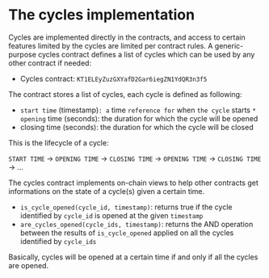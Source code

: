 The cycles implementation
=============

Cycles are implemented directly in the contracts, and access to certain features limited by the cycles are limited per contract rules.
A generic-purpose cycles contract defines a list of cycles which can be used by any other contract if needed:

* Cycles contract: `KT1ELEyZuzGXYafD2Gar6iegZN1YdQR3n3f5`

The contract stores a list of cycles, each cycle is defined as following:
* `start time` (timestamp)`: a` time `reference for` when `the cycle` starts
`* opening` time (seconds): the duration for which the cycle will be opened
* closing time (seconds): the duration for which the cycle will be closed

This is the lifecycle of a cycle:

`START TIME` -> `OPENING TIME` -> `CLOSING TIME` -> `OPENING TIME` -> `CLOSING TIME` -> ...

The cycles contract implements on-chain views to help other contracts get informations on the state of a cycle(s) given a certain time.

* `is_cycle_opened(cycle_id, timestamp)`: returns true if the cycle identified by `cycle_id` is opened at the given `timestamp`
* `are_cycles_opened(cycle_ids, timestamp)`: returns the AND operation between the results of `is_cycle_opened` applied on all the cycles identified by `cycle_ids`

Basically, cycles will be opened at a certain time if and only if all the cycles are opened.